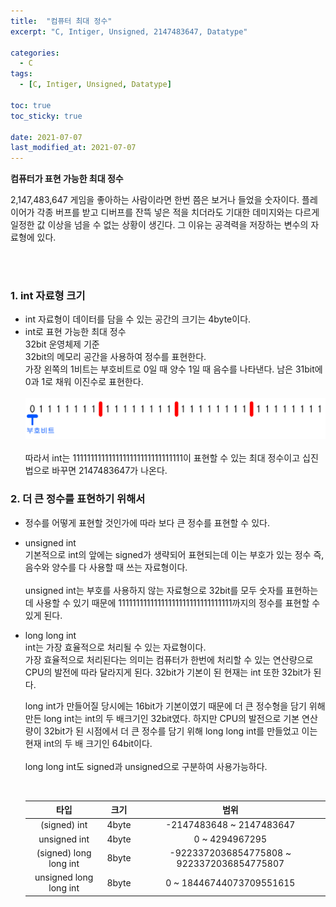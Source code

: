 ```yaml
---
title:  "컴퓨터 최대 정수"
excerpt: "C, Intiger, Unsigned, 2147483647, Datatype"

categories:
  - C
tags:
  - [C, Intiger, Unsigned, Datatype]

toc: true
toc_sticky: true
 
date: 2021-07-07
last_modified_at: 2021-07-07
---  
```


**컴퓨터가 표현 가능한 최대 정수**  <br/>

2,147,483,647 게임을 좋아하는 사람이라면 한번 쯤은 보거나 들었을 숫자이다. 플레이어가 각종 버프를 받고 디버프를 잔뜩 넣은 적을 치더라도 기대한 데미지와는 다르게 일정한 값 이상을 넘을  수 없는 상황이 생긴다. 그 이유는 공격력을 저장하는 변수의 자료형에 있다.  

<br/><br/>

### 1. int 자료형 크기  
  * int 자료형이 데이터를 담을 수 있는 공간의 크기는 4byte이다.  
  * int로 표현 가능한 최대 정수  
    32bit 운영체제 기준  
    32bit의 메모리 공간을 사용하여 정수를 표현한다.  
    가장 왼쪽의 1비트는 부호비트로 0일 때 양수 1일 때 음수를 나타낸다. 남은 31bit에 0과 1로 채워 이진수로 표현한다. <br/>  
    ![max_int](/assets/images/20210707_Posting/1.png)  <br/>  
    따라서 int는 1111111111111111111111111111111이 표현할 수 있는 최대 정수이고 십진법으로 바꾸면 2147483647가 나온다.  

### 2. 더 큰 정수를 표현하기 위해서  
  * 정수를 어떻게 표현할 것인가에 따라 보다 큰 정수를 표현할 수 있다.  <br/>

  * unsigned int  
    기본적으로 int의 앞에는 signed가 생략되어 표현되는데 이는 부호가 있는 정수 즉, 음수와 양수를 다 사용할 때 쓰는 자료형이다.  <br/>  
    unsigned int는 부호를 사용하지 않는 자료형으로 32bit를 모두 숫자를 표현하는데 사용할 수 있기 때문에 11111111111111111111111111111111까지의 정수를 표현할 수 있게 된다.  <br/>

  * long long int  
    int는 가장 효율적으로 처리될 수 있는 자료형이다.  
    가장 효율적으로 처리된다는 의미는 컴퓨터가 한번에 처리할 수 있는 연산량으로 CPU의 발전에 따라 달라지게 된다. 
    32bit가 기본이 된 현재는 int 또한 32bit가 된다.  <br/>

    long int가 만들어질 당시에는 16bit가 기본이였기 때문에 더 큰 정수형을 담기 위해 만든 long int는 int의 두 배크기인 32bit였다. 하지만 CPU의 발전으로 기본 연산량이 32bit가 된 시점에서 더 큰 정수를 담기 위해 long long int를 만들었고 이는 현재 int의 두 배 크기인 64bit이다.  
    <br/>
    long long int도 signed과 unsigned으로 구분하여 사용가능하다.

    <br/>

    |타입|크기|범위|  
    |:--------:|:----:|:--------:|
    |(signed) int|4byte|-2147483648 ~ 2147483647|
    |unsigned int|4byte|0 ~ 4294967295|
    |(signed) long long int|8byte|-9223372036854775808 ~ 9223372036854775807|
    |unsigned long long int|8byte|0 ~ 18446744073709551615|  

    <br/><br/>
      
      
